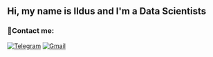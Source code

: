 ## Hi, my name is Ildus and I'm a Data Scientists 

### 🔭Contact me:

[![Telegram](https://img.shields.io/badge/Telegram-2CA5E0?style=for-the-badge&logo=telegram&logoColor=white)](https://t.me/samigullin_ildus)
[![Gmail](https://img.shields.io/badge/Gmail-D14836?style=for-the-badge&logo=gmail&logoColor=white)](https://www.samigullin.ildus.ds@gmail.com)
